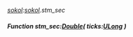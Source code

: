 _[sokol](../../modules/sokol/sokol-module.md):[sokol](../../modules/sokol/sokol-module.md).stm\_sec_
##### Function stm\_sec:[Double](../../modules/wonkey/wonkey-types-double.md)( ticks:[ULong](../../modules/wonkey/wonkey-types-ulong.md) )
